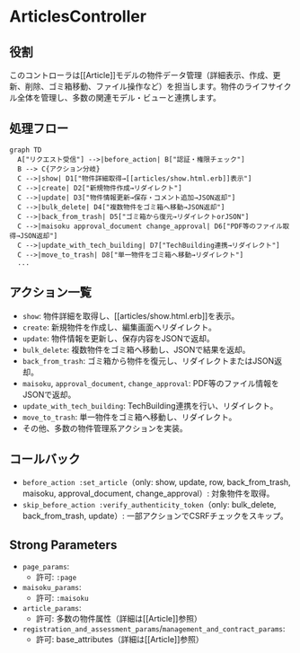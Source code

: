 # ArticlesController

## 役割
このコントローラは[[Article]]モデルの物件データ管理（詳細表示、作成、更新、削除、ゴミ箱移動、ファイル操作など）を担当します。物件のライフサイクル全体を管理し、多数の関連モデル・ビューと連携します。

## 処理フロー
```mermaid
graph TD
  A["リクエスト受信"] -->|before_action| B["認証・権限チェック"]
  B --> C{アクション分岐}
  C -->|show| D1["物件詳細取得→[[articles/show.html.erb]]表示"]
  C -->|create| D2["新規物件作成→リダイレクト"]
  C -->|update| D3["物件情報更新→保存・コメント追加→JSON返却"]
  C -->|bulk_delete| D4["複数物件をゴミ箱へ移動→JSON返却"]
  C -->|back_from_trash| D5["ゴミ箱から復元→リダイレクトorJSON"]
  C -->|maisoku approval_document change_approval| D6["PDF等のファイル取得→JSON返却"]
  C -->|update_with_tech_building| D7["TechBuilding連携→リダイレクト"]
  C -->|move_to_trash| D8["単一物件をゴミ箱へ移動→リダイレクト"]
  ...
```

## アクション一覧
- `show`: 物件詳細を取得し、[[articles/show.html.erb]]を表示。
- `create`: 新規物件を作成し、編集画面へリダイレクト。
- `update`: 物件情報を更新し、保存内容をJSONで返却。
- `bulk_delete`: 複数物件をゴミ箱へ移動し、JSONで結果を返却。
- `back_from_trash`: ゴミ箱から物件を復元し、リダイレクトまたはJSON返却。
- `maisoku`, `approval_document`, `change_approval`: PDF等のファイル情報をJSONで返却。
- `update_with_tech_building`: TechBuilding連携を行い、リダイレクト。
- `move_to_trash`: 単一物件をゴミ箱へ移動し、リダイレクト。
- その他、多数の物件管理系アクションを実装。

## コールバック
- `before_action :set_article`（only: show, update, row, back_from_trash, maisoku, approval_document, change_approval）: 対象物件を取得。
- `skip_before_action :verify_authenticity_token`（only: bulk_delete, back_from_trash, update）: 一部アクションでCSRFチェックをスキップ。

## Strong Parameters
- `page_params`:
  - 許可: `:page`
- `maisoku_params`:
  - 許可: `:maisoku`
- `article_params`:
  - 許可: 多数の物件属性（詳細は[[Article]]参照）
- `registration_and_assessment_params`/`management_and_contract_params`:
  - 許可: base_attributes（詳細は[[Article]]参照） 